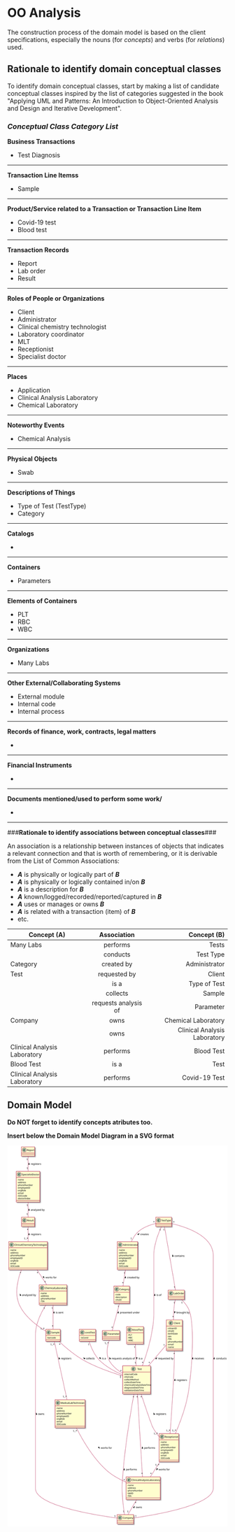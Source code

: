 # OO Analysis #

The construction process of the domain model is based on the client specifications, especially the nouns (for _concepts_) and verbs (for _relations_) used. 

## Rationale to identify domain conceptual classes ##
To identify domain conceptual classes, start by making a list of candidate conceptual classes inspired by the list of categories suggested in the book "Applying UML and Patterns: An Introduction to Object-Oriented Analysis and Design and Iterative Development". 


### _Conceptual Class Category List_ ###

**Business Transactions**

* Test Diagnosis

---

**Transaction Line Itemss**

* Sample

---

**Product/Service related to a Transaction or Transaction Line Item**

*  Covid-19 test 
*  Blood test

---


**Transaction Records**

*  Report
*  Lab order
*  Result

---  


**Roles of People or Organizations**

* Client
* Administrator
* Clinical chemistry technologist
* Laboratory coordinator
* MLT
* Receptionist
* Specialist doctor

---


**Places**

*  Application
*  Clinical Analysis Laboratory
*  Chemical Laboratory 

---

**Noteworthy Events**

* Chemical Analysis

---


**Physical Objects**

* Swab

---


**Descriptions of Things**

*  Type of Test (TestType)
*  Category


---


**Catalogs**

*  

---


**Containers**

*  Parameters

---


**Elements of Containers**

*  PLT
*  RBC
*  WBC

---


**Organizations**

*  Many Labs

---

**Other External/Collaborating Systems**

*  External module
*  Internal code
*  Internal process


---


**Records of finance, work, contracts, legal matters**

* 

---


**Financial Instruments**

*  

---


**Documents mentioned/used to perform some work/**

* 
---



###**Rationale to identify associations between conceptual classes**###

An association is a relationship between instances of objects that indicates a relevant connection and that is worth of remembering, or it is derivable from the List of Common Associations: 

+ **_A_** is physically or logically part of **_B_**
+ **_A_** is physically or logically contained in/on **_B_**
+ **_A_** is a description for **_B_**
+ **_A_** known/logged/recorded/reported/captured in **_B_**
+ **_A_** uses or manages or owns **_B_**
+ **_A_** is related with a transaction (item) of **_B_**
+ etc.



| Concept (A) 		|  Association   	|  Concept (B) |
|----------	   		|:-------------:		|------:       |
| Many Labs  	| performs    		 	| Tests  |
|   	| conducts    		 	| Test Type  |
| Category  	| created by    	| Administrator  |
| Test  	| requested by    	| Client  |
|   	| is a    	| Type of Test  |
|   	| collects    	| Sample  |
|   	| requests analysis of    	| Parameter  |
| Company  	| owns    	| Chemical Laboratory  |
|   	| owns   	| Clinical Analysis Laboratory  |
| Clinical Analysis Laboratory  	| performs    	| Blood Test  |
| Blood Test  	| is a    	| Test  |
| Clinical Analysis Laboratory  	| performs    	| Covid-19 Test  |




## Domain Model

**Do NOT forget to identify concepts atributes too.**

**Insert below the Domain Model Diagram in a SVG format**

![DM.svg](DM.svg)